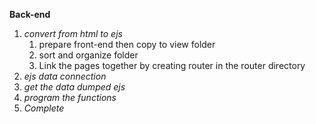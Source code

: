 **Back-end**
1. *convert from html to ejs*
    1. prepare front-end then copy to view folder
    2. sort and organize folder
    3. Link the pages together by creating router in the router directory
2. *ejs data connection*
3. *get the data dumped ejs*
4. *program the functions*
5. *Complete*
